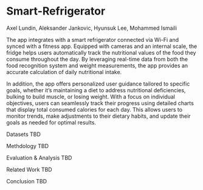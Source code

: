 # Smart-Refrigerator
Axel Lundin,
Aleksander Jankovic,
Hyunsuk Lee,
Mohammed Ismaili

The app integrates with a smart refrigerator connected via Wi-Fi and synced with a fitness app. Equipped with cameras and an internal scale, the fridge helps users automatically track the nutritional values of the food they consume throughout the day. By leveraging real-time data from both the food recognition system and weight measurements, the app provides an accurate calculation of daily nutritional intake.

In addition, the app offers personalized user guidance tailored to specific goals, whether it’s maintaining a diet to address nutritional deficiencies, bulking to build muscle, or losing weight. With a focus on individual objectives, users can seamlessly track their progress using detailed charts that display total consumed calories for each day. This allows users to monitor trends, make adjustments to their dietary habits, and update their goals as needed for optimal results.

Datasets
TBD

Methdology
TBD

Evaluation & Analysis
TBD

Related Work
TBD

Conclusion
TBD
